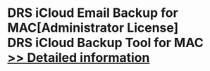 # DRS iCloud Email Backup for MAC[Administrator License]<br />DRS iCloud Backup Tool for MAC<br />[>> Detailed information](https://secure.shareit.com/shareit/product.html?productid=301004926&affiliateid=200057808)